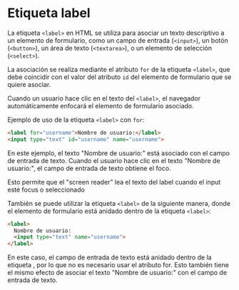 # Etiqueta label

La etiqueta `<label>` en HTML se utiliza para asociar un texto descriptivo a un elemento de formulario, como un campo de entrada (`<input>`), un botón (`<button>`), un área de texto (`<textarea>`), o un elemento de selección (`<select>`).

La asociación se realiza mediante el atributo `for` de la etiqueta `<label>`, que debe coincidir con el valor del atributo `id` del elemento de formulario que se quiere asociar.

Cuando un usuario hace clic en el texto del `<label>`, el navegador automáticamente enfocará el elemento de formulario asociado.

Ejemplo de uso de la etiqueta `<label>` con `for`:

``` html
<label for="username">Nombre de usuario:</label>
<input type="text" id="username" name="username">
```

En este ejemplo, el texto "Nombre de usuario:" está asociado con el campo de entrada de texto. Cuando el usuario hace clic en el texto "Nombre de usuario:", el campo de entrada de texto obtiene el foco.

Esto permite que el "screen reader" lea el texto del label cuando el input esté focus o seleccionado

También se puede utilizar la etiqueta `<label>` de la siguiente manera, donde el elemento de formulario está anidado dentro de la etiqueta `<label>`:

``` html
<label>
  Nombre de usuario:
  <input type="text" name="username">
</label>
```

En este caso, el campo de entrada de texto está anidado dentro de la etiqueta <label>, por lo que no es necesario usar el atributo for. Esto también tiene el mismo efecto de asociar el texto "Nombre de usuario:" con el campo de entrada de texto.
